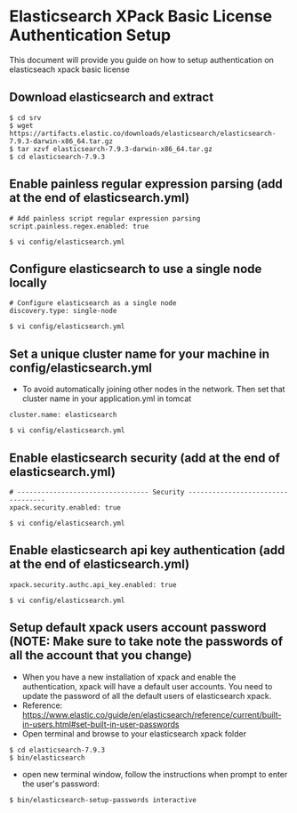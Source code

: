 # Elasticsearch XPack Basic License Authentication Setup

This document will provide you guide on how to setup authentication on elasticseach xpack basic license

## Download elasticsearch and extract
```
$ cd srv
$ wget https://artifacts.elastic.co/downloads/elasticsearch/elasticsearch-7.9.3-darwin-x86_64.tar.gz
$ tar xzvf elasticsearch-7.9.3-darwin-x86_64.tar.gz
$ cd elasticsearch-7.9.3
```

## Enable painless regular expression parsing (add at the end of elasticsearch.yml)
```
# Add painless script regular expression parsing
script.painless.regex.enabled: true

$ vi config/elasticsearch.yml
```

## Configure elasticsearch to use a single node locally
```
# Configure elasticsearch as a single node
discovery.type: single-node

$ vi config/elasticsearch.yml
```

## Set a unique cluster name for your machine in config/elasticsearch.yml
* To avoid automatically joining other nodes in the network. Then set that cluster name in your application.yml in tomcat
```
cluster.name: elasticsearch

$ vi config/elasticsearch.yml
```

## Enable elasticsearch security (add at the end of elasticsearch.yml)
```
# --------------------------------- Security ----------------------------------
xpack.security.enabled: true

$ vi config/elasticsearch.yml
```

## Enable elasticsearch api key authentication (add at the end of elasticsearch.yml)
```
xpack.security.authc.api_key.enabled: true

$ vi config/elasticsearch.yml
```

## Setup default xpack users account password (NOTE: Make sure to take note the passwords of all the account that you change)
* When you have a new installation of xpack and enable the authentication, xpack will have a default user accounts. You need to update the password of all the default users of elasticsearch xpack.
* Reference: https://www.elastic.co/guide/en/elasticsearch/reference/current/built-in-users.html#set-built-in-user-passwords
* Open terminal and browse to your elasticsearch xpack folder
```
$ cd elasticsearch-7.9.3
$ bin/elasticsearch
```
* open new terminal window, follow the instructions when prompt to enter the user's password:
```
$ bin/elasticsearch-setup-passwords interactive
```





